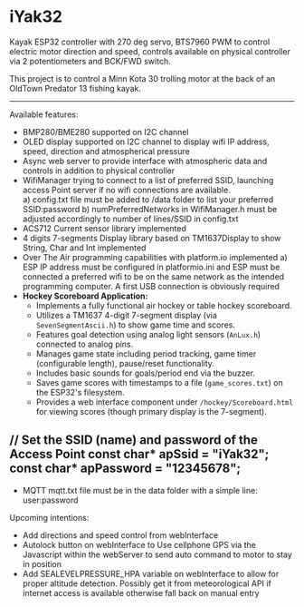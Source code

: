 # iYak32

Kayak ESP32 controller with 270 deg servo, BTS7960 PWM to control electric motor direction and speed, controls available on physical controller via 2 potentiometers and BCK/FWD switch.

This project is to control a Minn Kota 30 trolling motor at the back of an OldTown Predator 13 fishing kayak.



-------------------------------------------------------------------------------



Available features:
- BMP280/BME280 supported on I2C channel
- OLED display supported on I2C channel to display wifi IP address, speed, direction and atmospherical pressure
- Async web server to provide interface with atmospheric data and controls in addition to physical controller
- WifiManager trying to connect to a list of preferred SSID, launching access Point server if no wifi connections are available.  
    a) config.txt file must be added to /data folder to list your preferred SSID:password 
    b) numPreferredNetworks in WifiManager.h must be adjusted accordingly to number of lines/SSID in config.txt
- ACS712 Current sensor library implemented
- 4 digits 7-segments Display library based on TM1637Display to show String, Char and Int implemented  
- Over The Air programming capabilities with platform.io implemented
    a) ESP IP address must be configured in platformio.ini and ESP must be connected a preferred wifi to be on the same network as the intended programming computer.  A first USB connection is obviously required  
- **Hockey Scoreboard Application:**
    - Implements a fully functional air hockey or table hockey scoreboard.
    - Utilizes a TM1637 4-digit 7-segment display (via `SevenSegmentAscii.h`) to show game time and scores.
    - Features goal detection using analog light sensors (`AnLux.h`) connected to analog pins.
    - Manages game state including period tracking, game timer (configurable length), pause/reset functionality.
    - Includes basic sounds for goals/period end via the buzzer.
    - Saves game scores with timestamps to a file (`game_scores.txt`) on the ESP32's filesystem.
    - Provides a web interface component under `/hockey/Scoreboard.html` for viewing scores (though primary display is the 7-segment).



 // Set the SSID (name) and password of the Access Point
    const char* apSsid = "iYak32";
    const char* apPassword = "12345678";
-------------------------------------------------------------------------------

- MQTT
    mqtt.txt  file must be in the data folder with a simple line:
user:password



Upcoming intentions:
- Add directions and speed control from webInterface
- Autolock button on webInterface to Use cellphone GPS via the Javascript within the webServer to send auto command to motor to stay in position 
- Add SEALEVELPRESSURE_HPA variable on webInterface to allow for proper altitude detection.  Possibly get it from meteorological API if internet access is available otherwise fall back on manual entry
